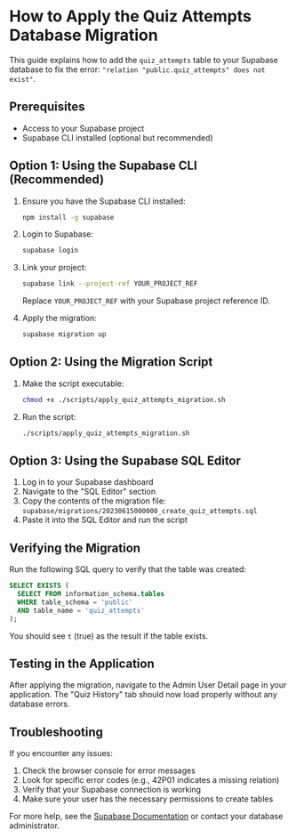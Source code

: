 # How to Apply the Quiz Attempts Database Migration

This guide explains how to add the `quiz_attempts` table to your Supabase database to fix the error: `"relation "public.quiz_attempts" does not exist"`.

## Prerequisites

- Access to your Supabase project
- Supabase CLI installed (optional but recommended)

## Option 1: Using the Supabase CLI (Recommended)

1. Ensure you have the Supabase CLI installed:

   ```bash
   npm install -g supabase
   ```

2. Login to Supabase:

   ```bash
   supabase login
   ```

3. Link your project:

   ```bash
   supabase link --project-ref YOUR_PROJECT_REF
   ```

   Replace `YOUR_PROJECT_REF` with your Supabase project reference ID.

4. Apply the migration:
   ```bash
   supabase migration up
   ```

## Option 2: Using the Migration Script

1. Make the script executable:

   ```bash
   chmod +x ./scripts/apply_quiz_attempts_migration.sh
   ```

2. Run the script:
   ```bash
   ./scripts/apply_quiz_attempts_migration.sh
   ```

## Option 3: Using the Supabase SQL Editor

1. Log in to your Supabase dashboard
2. Navigate to the "SQL Editor" section
3. Copy the contents of the migration file: `supabase/migrations/20230615000000_create_quiz_attempts.sql`
4. Paste it into the SQL Editor and run the script

## Verifying the Migration

Run the following SQL query to verify that the table was created:

```sql
SELECT EXISTS (
  SELECT FROM information_schema.tables
  WHERE table_schema = 'public'
  AND table_name = 'quiz_attempts'
);
```

You should see `t` (true) as the result if the table exists.

## Testing in the Application

After applying the migration, navigate to the Admin User Detail page in your application. The "Quiz History" tab should now load properly without any database errors.

## Troubleshooting

If you encounter any issues:

1. Check the browser console for error messages
2. Look for specific error codes (e.g., 42P01 indicates a missing relation)
3. Verify that your Supabase connection is working
4. Make sure your user has the necessary permissions to create tables

For more help, see the [Supabase Documentation](https://supabase.com/docs) or contact your database administrator.
